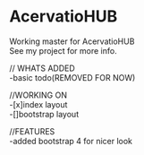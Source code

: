 # AcervatioHUB
Working master for AcervatioHUB  
See my project for more info.  
  
// WHATS ADDED  
-basic todo(REMOVED FOR NOW)  
  
//WORKING ON  
-[x]index layout  
-[]bootstrap layout  
  
//FEATURES  
-added bootstrap 4 for nicer look  


